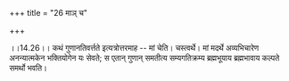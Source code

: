 +++
title = "26 माञ् च"

+++
  
  
।।14.26।। कथं गुणानतिवर्त्तते इत्यत्रोत्तरमाह -- मां चेति। चस्त्वर्थे।
मां मदर्थे अव्यभिचारेण अनन्यात्मकेन भक्तियोगेन यः सेवते; स एतान् गुणान्
समतीत्य सम्यगतिक्रम्य ब्रह्मभूयाय ब्रह्मभावाय कल्पते समर्थो भवति।  
  
